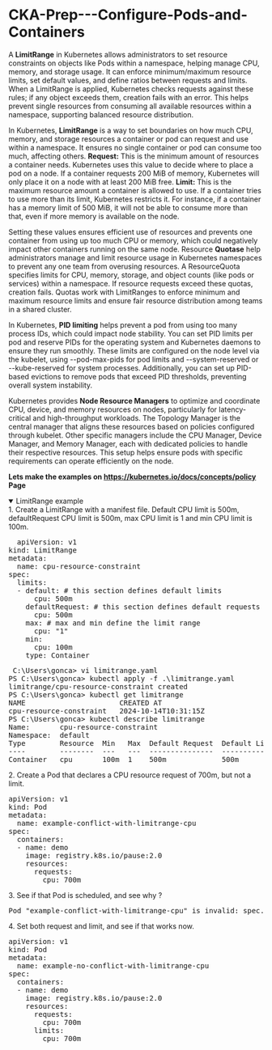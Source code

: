 # CKA-Prep---Configure-Pods-and-Containers

A <b>LimitRange</b> in Kubernetes allows administrators to set resource constraints on objects like Pods within a namespace, helping manage CPU, memory, and storage usage. It can enforce minimum/maximum resource limits, set default values, and define ratios between requests and limits. When a LimitRange is applied, Kubernetes checks requests against these rules; if any object exceeds them, creation fails with an error. This helps prevent single resources from consuming all available resources within a namespace, supporting balanced resource distribution.

In Kubernetes, <b>LimitRange</b> is a way to set boundaries on how much CPU, memory, and storage resources a container or pod can request and use within a namespace. It ensures no single container or pod can consume too much, affecting others.
 <b>Request:</b> This is the minimum amount of resources a container needs. Kubernetes uses this value to decide where to place a pod on a node. If a container requests 200 MiB of memory, Kubernetes will only place it on a node with at least 200 MiB free.
 <b>Limit:</b> This is the maximum resource amount a container is allowed to use. If a container tries to use more than its limit, Kubernetes restricts it. For instance, if a container has a memory limit of 500 MiB, it will not be able to consume more than that, even if more memory is available on the node.

Setting these values ensures efficient use of resources and prevents one container from using up too much CPU or memory, which could negatively impact other containers running on the same node.
Resource  <b>Quotase</b> help administrators manage and limit resource usage in Kubernetes namespaces to prevent any one team from overusing resources. A ResourceQuota specifies limits for CPU, memory, storage, and object counts (like pods or services) within a namespace. If resource requests exceed these quotas, creation fails. Quotas work with LimitRanges to enforce minimum and maximum resource limits and ensure fair resource distribution among teams in a shared cluster.

In Kubernetes, <b>PID limiting</b> helps prevent a pod from using too many process IDs, which could impact node stability. You can set PID limits per pod and reserve PIDs for the operating system and Kubernetes daemons to ensure they run smoothly. These limits are configured on the node level via the kubelet, using --pod-max-pids for pod limits and --system-reserved or --kube-reserved for system processes. Additionally, you can set up PID-based evictions to remove pods that exceed PID thresholds, preventing overall system instability.

Kubernetes provides <b>Node Resource Managers</b> to optimize and coordinate CPU, device, and memory resources on nodes, particularly for latency-critical and high-throughput workloads. The Topology Manager is the central manager that aligns these resources based on policies configured through kubelet. Other specific managers include the CPU Manager, Device Manager, and Memory Manager, each with dedicated policies to handle their respective resources. This setup helps ensure pods with specific requirements can operate efficiently on the node.

<b> Lets make the examples on https://kubernetes.io/docs/concepts/policy Page </b>

<details open>
<summary>LimitRange example </summary>
<summary>1. Create a LimitRange with a manifest file.  Default CPU limit is 500m, defaultRequest CPU limit is 500m, max CPU limit is 1 and min CPU limit is 100m.</summary>
<pre>
  apiVersion: v1
kind: LimitRange
metadata:
  name: cpu-resource-constraint
spec:
  limits:
  - default: # this section defines default limits
      cpu: 500m
    defaultRequest: # this section defines default requests
      cpu: 500m
    max: # max and min define the limit range
      cpu: "1"
    min:
      cpu: 100m
    type: Container
</pre>
<pre>
 C:\Users\gonca> vi limitrange.yaml
PS C:\Users\gonca> kubectl apply -f .\limitrange.yaml
limitrange/cpu-resource-constraint created
PS C:\Users\gonca> kubectl get limitrange
NAME                      CREATED AT
cpu-resource-constraint   2024-10-14T10:31:15Z
PS C:\Users\gonca> kubectl describe limitrange
Name:       cpu-resource-constraint
Namespace:  default
Type        Resource  Min   Max  Default Request  Default Limit  Max Limit/Request Ratio
----        --------  ---   ---  ---------------  -------------  -----------------------
Container   cpu       100m  1    500m             500m           -</pre>
<summary>2. Create a Pod that declares a CPU resource request of 700m, but not a limit.</summary>
<pre>apiVersion: v1
kind: Pod
metadata:
  name: example-conflict-with-limitrange-cpu
spec:
  containers:
  - name: demo
    image: registry.k8s.io/pause:2.0
    resources:
      requests:
        cpu: 700m
</pre>
<summary>3. See if that Pod is scheduled, and see why ?</summary>
<pre>Pod "example-conflict-with-limitrange-cpu" is invalid: spec.containers[0].resources.requests: Invalid value: "700m": must be less than or equal to cpu limit</pre>
<summary>4. Set both request and limit, and see if that works now.</summary>
<pre>apiVersion: v1
kind: Pod
metadata:
  name: example-no-conflict-with-limitrange-cpu
spec:
  containers:
  - name: demo
    image: registry.k8s.io/pause:2.0
    resources:
      requests:
        cpu: 700m
      limits:
        cpu: 700m
</pre>

</details>

